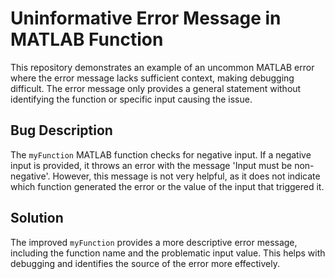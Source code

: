 # Uninformative Error Message in MATLAB Function
This repository demonstrates an example of an uncommon MATLAB error where the error message lacks sufficient context, making debugging difficult. The error message only provides a general statement without identifying the function or specific input causing the issue.

## Bug Description
The `myFunction` MATLAB function checks for negative input. If a negative input is provided, it throws an error with the message 'Input must be non-negative'. However, this message is not very helpful, as it does not indicate which function generated the error or the value of the input that triggered it.

## Solution
The improved `myFunction` provides a more descriptive error message, including the function name and the problematic input value. This helps with debugging and identifies the source of the error more effectively.